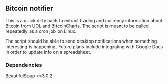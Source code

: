 Bitcoin notifier
----------------

This is a quick dirty hack to extract trading and currency information about
[Bitcoin](http://bitcoin.org) from [UOL](http://economia.uol.com.br/cotacoes/)
and [BitcoinCharts](http://bitcoincharts.com/markets). The script is meant to
be called repeatedly as a cron job on Linux. 

The script should be able to send desktop notifications when something interesting
is happening. Future plans include integrating with Google Docs in order to update
info on a spreadsheet.


### Dependencies

BeautifulSoup >=3.0.2

